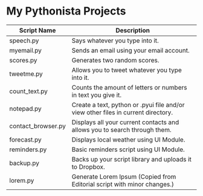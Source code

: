 My Pythonista Projects
====================

| Script Name                        | Description                | 
| ---------------------------------- | -------------------------- | 
| speech.py      | Says whatever you type into it. |
| myemail.py      | Sends an email using your email account. |
| scores.py      | Generates two random scores. |
| tweetme.py      | Allows you to tweet whatever you type into it. |
| count_text.py      | Counts the amount of letters or numbers in text you give it. |
| notepad.py      | Create a text, python or .pyui file and/or view other files in current directory. |
| contact_browser.py      | Displays all your current contacts and allows you to search through them. |
| forecast.py     | Displays local weather using UI Module. |
| reminders.py     | Basic reminders script using UI Module. |
| backup.py | Backs up your script library and uploads it to Dropbox. |
| lorem.py | Generate Lorem Ipsum (Copied from Editorial script with minor changes.)|
